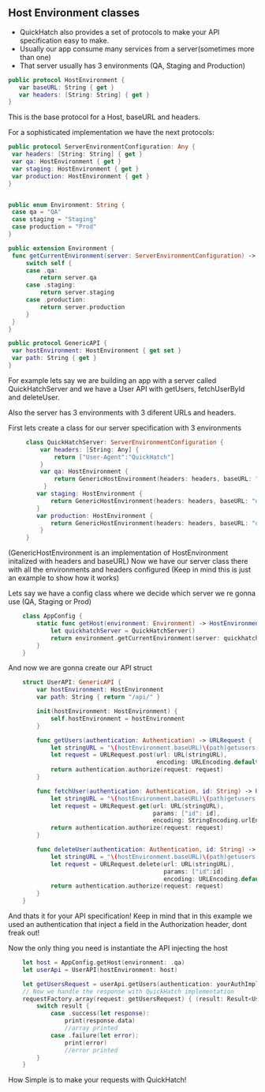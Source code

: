 ## **Host Environment classes**

 - QuickHatch also provides a set of protocols to make your API specification easy to make.
 - Usually our app consume many services from a server(sometimes more than one)
 - That server usually has 3 environments (QA, Staging and Production)

 ```swift
public protocol HostEnvironment {
    var baseURL: String { get }
    var headers: [String: String] { get }
}
  ```

  This is the base protocol for a Host, baseURL and headers.
  
  For a sophisticated implementation we have the next protocols:
   ```swift
  public protocol ServerEnvironmentConfiguration: Any {
    var headers: [String: String] { get }
    var qa: HostEnvironment { get }
    var staging: HostEnvironment { get }
    var production: HostEnvironment { get }
}


public enum Environment: String {
    case qa = "QA"
    case staging = "Staging"
    case production = "Prod"
}

public extension Environment {
    func getCurrentEnvironment(server: ServerEnvironmentConfiguration) -> HostEnvironment {
        switch self {
        case .qa:
            return server.qa
        case .staging:
            return server.staging
        case .production:
            return server.production
        }
    }
}

public protocol GenericAPI {
    var hostEnvironment: HostEnvironment { get set }
    var path: String { get }
}
```


  For example lets say we are building an app with a server called QuickHatchServer and we have a User API with getUsers, fetchUserById and deleteUser.

  Also the server has 3 environments with 3 diferent URLs and headers.

  First lets create a class for our server specification with 3 environments
```swift
     class QuickHatchServer: ServerEnvironmentConfiguration {
         var headers: [String: Any] {
             return ["User-Agent":"QuickHatch"]
         }
         var qa: HostEnvironment { 
             return GenericHostEnvironment(headers: headers, baseURL: "quickhatch-qa.com")
          }
        var staging: HostEnvironment { 
            return GenericHostEnvironment(headers: headers, baseURL: "quickhatch-stg.com")
        }
        var production: HostEnvironment { 
            return GenericHostEnvironment(headers: headers, baseURL: "quickhatch-prod.com")
         }
     }
```
(GenericHostEnvironment is an implementation of HostEnvironment initalized with headers and baseURL)
Now we have our server class there with all the environments and headers configured (Keep in mind this is just an example to show how it works)

Lets say we have a config class where we decide which server we re gonna use (QA, Staging or Prod)
```swift
    class AppConfig {
        static func getHost(environment: Environment) -> HostEnvironment {
            let quickhatchServer = QuickHatchServer()
            return environment.getCurrentEnvironment(server: quickhatchServer)
        }
    }
```

And now we are gonna create our API struct

```swift
    struct UserAPI: GenericAPI {
        var hostEnvironment: HostEnvironment 
        var path: String { return "/api/" }

        init(hostEnvironment: HostEnvironment) {
            self.hostEnvironment = hostEnvironment
        }

        func getUsers(authentication: Authentication) -> URLRequest {
            let stringURL = "\(hostEnvironment.baseURL)\(path)getusers.com"
            let request = URLRequest.post(url: URL(stringURL),
                                          encoding: URLEncoding.default)
            return authentication.authorize(request: request)
        }

        func fetchUser(authentication: Authentication, id: String) -> URLRequest {
            let stringURL = "\(hostEnvironment.baseURL)\(path)getusers.com/{id}"
            let request = URLRequest.get(url: URL(stringURL),
                                         params: ["id": id],
                                         encoding: StringEncoding.urlEncoding)
            return authentication.authorize(request: request)
        }

        func deleteUser(authentication: Authentication, id: String) -> URLRequest {
            let stringURL = "\(hostEnvironment.baseURL)\(path)getusers.com"
            let request = URLRequest.delete(url: URL(stringURL),
                                            params: ["id":id]
                                            encoding: URLEncoding.default)
            return authentication.authorize(request: request)
        }
    }
```

And thats it for your API specification!
Keep in mind that in this example we used an authentication that inject a field in the Authorization header, dont freak out!

Now the only thing you need is instantiate the API injecting the host

```swift
    let host = AppConfig.getHost(environment: .qa)
    let userApi = UserAPI(hostEnvironment: host)

    let getUsersRequest = userApi.getUsers(authentication: yourAuthImplementation)
    // Now we handle the response with QuickHatch implementation
    requestFactory.array(request: getUsersRequest) { (result: Result<User,Error>) in 
        switch result {
            case .success(let response):
                print(response.data)
                //array printed
            case .failure(let error):
                print(error)
                //error printed
        }
    }
```

How Simple is to make your requests with QuickHatch!
